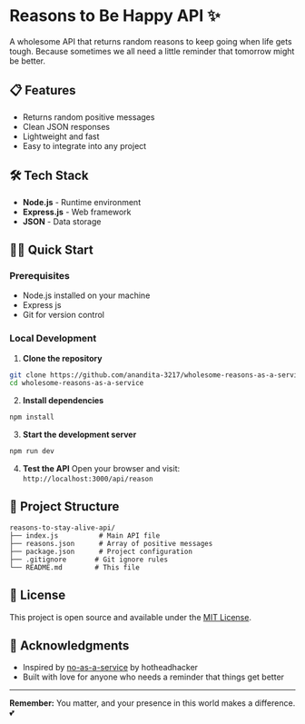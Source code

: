 # Reasons to Be Happy API ✨

A wholesome API that returns random reasons to keep going when life gets tough. Because sometimes we all need a little reminder that tomorrow might be better.

<!-- ## 🚀 Live API

**Base URL:** `https://your-app-name.up.railway.app`

**Endpoint:** `GET /api/reason`

**Example Response:**
```json
{
  "message": "Your pet would miss you terribly"
}
``` -->

## 📋 Features

- Returns random positive messages
- Clean JSON responses
- Lightweight and fast
- Easy to integrate into any project

## 🛠️ Tech Stack

- **Node.js** - Runtime environment
- **Express.js** - Web framework
- **JSON** - Data storage

## 🏃‍♂️ Quick Start

### Prerequisites
- Node.js installed on your machine
- Express js 
- Git for version control

### Local Development

1. **Clone the repository**
```bash
git clone https://github.com/anandita-3217/wholesome-reasons-as-a-service
cd wholesome-reasons-as-a-service
```

2. **Install dependencies**
```bash
npm install
```

3. **Start the development server**
```bash
npm run dev
```

4. **Test the API**
Open your browser and visit: `http://localhost:3000/api/reason`

## 📁 Project Structure

```
reasons-to-stay-alive-api/
├── index.js          # Main API file
├── reasons.json      # Array of positive messages
├── package.json      # Project configuration
├── .gitignore       # Git ignore rules
└── README.md        # This file
```

<!-- ## 🔧 API Usage Examples

### JavaScript/Fetch
```javascript
fetch('https://your-app-name.up.railway.app/api/reason')
  .then(response => response.json())
  .then(data => console.log(data.message));
```

### cURL
```bash
curl https://your-app-name.up.railway.app/api/reason
```

### Python
```python
import requests

response = requests.get('https://your-app-name.up.railway.app/api/reason')
data = response.json()
print(data['message'])
```

## 🤝 Contributing

Want to add more reasons? Feel free to:

1. Fork the repository
2. Add your reasons to `reasons.json`
3. Test locally
4. Submit a pull request

Keep it positive and wholesome! 💝 -->

## 📝 License

This project is open source and available under the [MIT License](LICENSE).

## 🙏 Acknowledgments

- Inspired by [no-as-a-service](https://github.com/hotheadhacker/no-as-a-service) by hotheadhacker
- Built with love for anyone who needs a reminder that things get better

---

**Remember:** You matter, and your presence in this world makes a difference. 💕